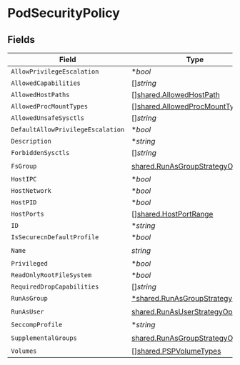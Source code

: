 # PodSecurityPolicy


## Fields

| Field                                                                                 | Type                                                                                  | Required                                                                              | Description                                                                           |
| ------------------------------------------------------------------------------------- | ------------------------------------------------------------------------------------- | ------------------------------------------------------------------------------------- | ------------------------------------------------------------------------------------- |
| `AllowPrivilegeEscalation`                                                            | **bool*                                                                               | :heavy_minus_sign:                                                                    | N/A                                                                                   |
| `AllowedCapabilities`                                                                 | []*string*                                                                            | :heavy_minus_sign:                                                                    | N/A                                                                                   |
| `AllowedHostPaths`                                                                    | [][shared.AllowedHostPath](../../models/shared/allowedhostpath.md)                    | :heavy_minus_sign:                                                                    | N/A                                                                                   |
| `AllowedProcMountTypes`                                                               | [][shared.AllowedProcMountType](../../models/shared/allowedprocmounttype.md)          | :heavy_minus_sign:                                                                    | N/A                                                                                   |
| `AllowedUnsafeSysctls`                                                                | []*string*                                                                            | :heavy_minus_sign:                                                                    | N/A                                                                                   |
| `DefaultAllowPrivilegeEscalation`                                                     | **bool*                                                                               | :heavy_minus_sign:                                                                    | N/A                                                                                   |
| `Description`                                                                         | **string*                                                                             | :heavy_minus_sign:                                                                    | N/A                                                                                   |
| `ForbiddenSysctls`                                                                    | []*string*                                                                            | :heavy_minus_sign:                                                                    | N/A                                                                                   |
| `FsGroup`                                                                             | [shared.RunAsGroupStrategyOptions](../../models/shared/runasgroupstrategyoptions.md)  | :heavy_check_mark:                                                                    | N/A                                                                                   |
| `HostIPC`                                                                             | **bool*                                                                               | :heavy_minus_sign:                                                                    | N/A                                                                                   |
| `HostNetwork`                                                                         | **bool*                                                                               | :heavy_minus_sign:                                                                    | N/A                                                                                   |
| `HostPID`                                                                             | **bool*                                                                               | :heavy_minus_sign:                                                                    | N/A                                                                                   |
| `HostPorts`                                                                           | [][shared.HostPortRange](../../models/shared/hostportrange.md)                        | :heavy_minus_sign:                                                                    | N/A                                                                                   |
| `ID`                                                                                  | **string*                                                                             | :heavy_minus_sign:                                                                    | N/A                                                                                   |
| `IsSecurecnDefaultProfile`                                                            | **bool*                                                                               | :heavy_minus_sign:                                                                    | N/A                                                                                   |
| `Name`                                                                                | *string*                                                                              | :heavy_check_mark:                                                                    | N/A                                                                                   |
| `Privileged`                                                                          | **bool*                                                                               | :heavy_minus_sign:                                                                    | N/A                                                                                   |
| `ReadOnlyRootFileSystem`                                                              | **bool*                                                                               | :heavy_minus_sign:                                                                    | N/A                                                                                   |
| `RequiredDropCapabilities`                                                            | []*string*                                                                            | :heavy_minus_sign:                                                                    | N/A                                                                                   |
| `RunAsGroup`                                                                          | [*shared.RunAsGroupStrategyOptions](../../models/shared/runasgroupstrategyoptions.md) | :heavy_minus_sign:                                                                    | N/A                                                                                   |
| `RunAsUser`                                                                           | [shared.RunAsUserStrategyOptions](../../models/shared/runasuserstrategyoptions.md)    | :heavy_check_mark:                                                                    | N/A                                                                                   |
| `SeccompProfile`                                                                      | **string*                                                                             | :heavy_minus_sign:                                                                    | N/A                                                                                   |
| `SupplementalGroups`                                                                  | [shared.RunAsGroupStrategyOptions](../../models/shared/runasgroupstrategyoptions.md)  | :heavy_check_mark:                                                                    | N/A                                                                                   |
| `Volumes`                                                                             | [][shared.PSPVolumeTypes](../../models/shared/pspvolumetypes.md)                      | :heavy_minus_sign:                                                                    | N/A                                                                                   |